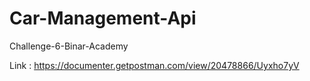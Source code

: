 # Car-Management-Api
Challenge-6-Binar-Academy

Link : https://documenter.getpostman.com/view/20478866/Uyxho7yV
